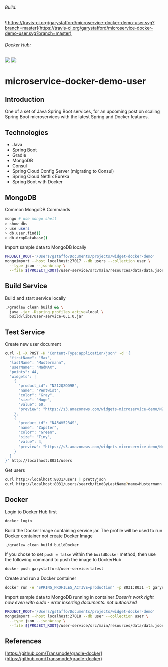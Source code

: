 ###### Build:  
![https://travis-ci.org/garystafford/microservice-docker-demo-user.svg?branch=master](https://travis-ci.org/garystafford/microservice-docker-demo-user.svg?branch=master)

###### Docker Hub:  
[![](https://images.microbadger.com/badges/version/garystafford/microservice-docker-demo-user.svg)](http://microbadger.com/images/garystafford/microservice-docker-demo-user "Get your own version badge on microbadger.com")  [![](https://images.microbadger.com/badges/image/garystafford/microservice-docker-demo-user.svg)](http://microbadger.com/images/garystafford/microservice-docker-demo-user "Get your own image badge on microbadger.com")

# microservice-docker-demo-user

## Introduction

One of a set of Java Spring Boot services, for an upcoming post on scaling Spring Boot microservices with the latest Spring and Docker features.

## Technologies

- Java
- Spring Boot
- Gradle
- MongoDB
- Consul
- Spring Cloud Config Server (migrating to Consul)
- Spring Cloud Netflix Eureka
- Spring Boot with Docker

## MongoDB

Common MongoDB Commands

```bash
mongo # use mongo shell
> show dbs
> use users
> db.user.find()
> db.dropDatabase()
```

Import sample data to MongoDB locally

```bash
PROJECT_ROOT='/Users/gstaffo/Documents/projects/widget-docker-demo'
mongoimport --host localhost:27017 --db users --collection user \
  --type json --jsonArray \
  --file ${PROJECT_ROOT}/user-service/src/main/resources/data/data.json
```

## Build Service

Build and start service locally

```bash
./gradlew clean build && \
  java -jar -Dspring.profiles.active=local \
  build/libs/user-service-0.1.0.jar
```

## Test Service

Create new user document

```bash
curl -i -X POST -H "Content-Type:application/json" -d '{
  "firstName": "Max",
  "lastName": "Mustermann",
  "userName": "MadMAX",
  "points": 44,
  "widgets": [
    {
      "product_id": "N212QZOD9B",
      "name": "Pentwist",
      "color": "Gray",
      "size": "Huge",
      "value": 60,
      "preview": "https://s3.amazonaws.com/widgets-microservice-demo/N212QZOD9B.png"
    },
    {
      "product_id": "N43WV5234S",
      "name": "Zapster",
      "color": "Green",
      "size": "Tiny",
      "value": 4,
      "preview": "https://s3.amazonaws.com/widgets-microservice-demo/N43WV5234S.png"
    }
  ]
}' http://localhost:8031/users
```

Get users

```bash
curl http://localhost:8031/users | prettyjson
curl http://localhost:8031/users/search/findByLastName?name=Mustermann | prettyjson
```

## Docker

Login to Docker Hub first

```bash
docker login
```

Build the Docker Image containing service jar. The profile will be used to run Docker container not create Docker Image

```bash
./gradlew clean build buildDocker
```

If you chose to set `push = false` within the `buildDocker` method,
then use the following command to push the image to DockerHub
```bash
docker push garystafford/user-service:latest
```

Create and run a Docker container
```bash
docker run -e "SPRING_PROFILES_ACTIVE=production" -p 8031:8031 -t garystafford/user-service
```

Import sample data to MongoDB running in container
_Doesn't work right now even with sudo - error inserting documents: not authorized_
```bash
PROJECT_ROOT='/Users/gstaffo/Documents/projects/widget-docker-demo'
mongoimport --host localhost:27018 --db user --collection user \
  --type json --jsonArray \
  --file ${PROJECT_ROOT}/user-service/src/main/resources/data/data.json
```

## References
[https://github.com/Transmode/gradle-docker](https://github.com/Transmode/gradle-docker)
